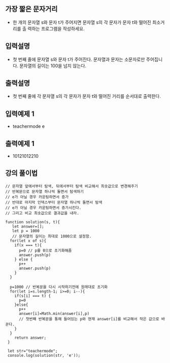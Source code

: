 ## 가장 짧은 문자거리
- 한 개의 문자열 s와 문자 t가 주어지면 문자열 s의 각 문자가 문자 t와 떨어진 최소거리를 출 력하는 프로그램을 작성하세요.

## 입력설명
- 첫 번째 줄에 문자열 s와 문자 t가 주어진다. 문자열과 문자는 소문자로만 주어집니다. 문자열의 길이는 100을 넘지 않는다.

## 출력설명
- 첫 번째 줄에 각 문자열 s의 각 문자가 문자 t와 떨어진 거리를 순서대로 출력한다.

##  입력예제 1
- teachermode e

##  출력예제 1 
- 10121012210


## 강의 풀이법
```
// 문자열 앞에서부터 탐색, 뒤에서부터 탐색 비교해서 최솟값으로 변경해주기
// 반복문으로 문자열 하나씩 돌면서 탐색하기
// e가 아닐 경우 카운팅하면서 증가
// 반대로 마지막 인덱스부터 문자열 하나씩 돌면서 탐색
// e가 아닐 경우 카운팅하면서 증가시킨다. 
// 그리고 비교 최솟값으로 결과값을 내라.

function solution(s, t){
   let answer=[];
   let p = 1000
   // 문자열의 길이는 최대로 1000으로 설정함.
  for(let x of s){
    if(x === t){
      p=0 // p를 0으로 초기화해줌
      answer.push(p)
    } else {
      p++
      answer.push(p)
    }
  }

  p=1000 // 반복문을 다시 시작하기전에 원래대로 초기화
  for(let i=s.length-1; i>=0; i--){
    if(s[i] === t) {
      p=0
    }else{
      p++
      answer[i]=Math.min(answer[i],p)
      // 첫번째 반복문을 통해 들어있는 p와 현재 answer[i]를 비교해서 작은 값으로 바꾼다.
    }
  }
    return answer;
 }
            
 let str="teachermode";
 console.log(solution(str, 'e'));
```
